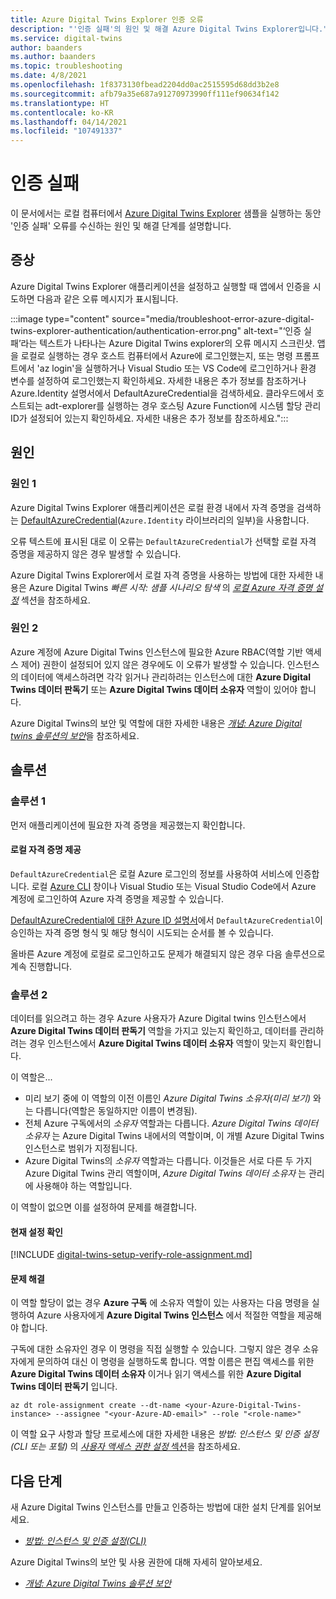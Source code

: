 ```yaml
---
title: Azure Digital Twins Explorer 인증 오류
description: "'인증 실패'의 원인 및 해결 Azure Digital Twins Explorer입니다."
ms.service: digital-twins
author: baanders
ms.author: baanders
ms.topic: troubleshooting
ms.date: 4/8/2021
ms.openlocfilehash: 1f8373130fbead2204dd0ac2515595d68dd3b2e8
ms.sourcegitcommit: afb79a35e687a91270973990ff111ef90634f142
ms.translationtype: HT
ms.contentlocale: ko-KR
ms.lasthandoff: 04/14/2021
ms.locfileid: "107491337"
---
```

# <a name="authentication-failed"></a>인증 실패

이 문서에서는 로컬 컴퓨터에서 [Azure Digital Twins Explorer](/samples/azure-samples/digital-twins-explorer/digital-twins-explorer/) 샘플을 실행하는 동안 '인증 실패' 오류를 수신하는 원인 및 해결 단계를 설명합니다. 

## <a name="symptoms"></a>증상

Azure Digital Twins Explorer 애플리케이션을 설정하고 실행할 때 앱에서 인증을 시도하면 다음과 같은 오류 메시지가 표시됩니다.

:::image type="content" source="media/troubleshoot-error-azure-digital-twins-explorer-authentication/authentication-error.png" alt-text="‘인증 실패’라는 텍스트가 나타나는 Azure Digital Twins explorer의 오류 메시지 스크린샷. 앱을 로컬로 실행하는 경우 호스트 컴퓨터에서 Azure에 로그인했는지, 또는 명령 프롬프트에서 'az login'을 실행하거나 Visual Studio 또는 VS Code에 로그인하거나 환경 변수를 설정하여 로그인했는지 확인하세요. 자세한 내용은 추가 정보를 참조하거나 Azure.Identity 설명서에서 DefaultAzureCredential을 검색하세요. 클라우드에서 호스트되는 adt-explorer를 실행하는 경우 호스팅 Azure Function에 시스템 할당 관리 ID가 설정되어 있는지 확인하세요. 자세한 내용은 추가 정보를 참조하세요.":::

## <a name="causes"></a>원인

### <a name="cause-1"></a>원인 1

Azure Digital Twins Explorer 애플리케이션은 로컬 환경 내에서 자격 증명을 검색하는 [DefaultAzureCredential](/dotnet/api/azure.identity.defaultazurecredential)(`Azure.Identity` 라이브러리의 일부)을 사용합니다.

오류 텍스트에 표시된 대로 이 오류는 `DefaultAzureCredential`가 선택할 로컬 자격 증명을 제공하지 않은 경우 발생할 수 있습니다.

Azure Digital Twins Explorer에서 로컬 자격 증명을 사용하는 방법에 대한 자세한 내용은 Azure Digital Twins *빠른 시작: 샘플 시나리오 탐색* 의 [*로컬 Azure 자격 증명 설정*](quickstart-adt-explorer.md#set-up-local-azure-credentials) 섹션을 참조하세요.

### <a name="cause-2"></a>원인 2

Azure 계정에 Azure Digital Twins 인스턴스에 필요한 Azure RBAC(역할 기반 액세스 제어) 권한이 설정되어 있지 않은 경우에도 이 오류가 발생할 수 있습니다. 인스턴스의 데이터에 액세스하려면 각각 읽거나 관리하려는 인스턴스에 대한 **Azure Digital Twins 데이터 판독기** 또는 **Azure Digital Twins 데이터 소유자** 역할이 있어야 합니다. 

Azure Digital Twins의 보안 및 역할에 대한 자세한 내용은 [*개념: Azure Digital twins 솔루션의 보안*](concepts-security.md)을 참조하세요.

## <a name="solutions"></a>솔루션

### <a name="solution-1"></a>솔루션 1

먼저 애플리케이션에 필요한 자격 증명을 제공했는지 확인합니다.

#### <a name="provide-local-credentials"></a>로컬 자격 증명 제공

`DefaultAzureCredential`은 로컬 Azure 로그인의 정보를 사용하여 서비스에 인증합니다. 로컬 [Azure CLI](/cli/azure/install-azure-cli) 창이나 Visual Studio 또는 Visual Studio Code에서 Azure 계정에 로그인하여 Azure 자격 증명을 제공할 수 있습니다.

[DefaultAzureCredential에 대한 Azure ID 설명서](/dotnet/api/overview/azure/identity-readme#defaultazurecredential)에서 `DefaultAzureCredential`이 승인하는 자격 증명 형식 및 해당 형식이 시도되는 순서를 볼 수 있습니다.

올바른 Azure 계정에 로컬로 로그인하고도 문제가 해결되지 않은 경우 다음 솔루션으로 계속 진행합니다.

### <a name="solution-2"></a>솔루션 2

데이터를 읽으려고 하는 경우 Azure 사용자가 Azure Digital twins 인스턴스에서 **Azure Digital Twins 데이터 판독기** 역할을 가지고 있는지 확인하고, 데이터를 관리하려는 경우 인스턴스에서 **Azure Digital Twins 데이터 소유자** 역할이 맞는지 확인합니다.

이 역할은...
* 미리 보기 중에 이 역할의 이전 이름인 *Azure Digital Twins 소유자(미리 보기)* 와는 다릅니다(역할은 동일하지만 이름이 변경됨).
* 전체 Azure 구독에서의 *소유자* 역할과는 다릅니다. *Azure Digital Twins 데이터 소유자* 는 Azure Digital Twins 내에서의 역할이며, 이 개별 Azure Digital Twins 인스턴스로 범위가 지정됩니다.
* Azure Digital Twins의 *소유자* 역할과는 다릅니다. 이것들은 서로 다른 두 가지 Azure Digital Twins 관리 역할이며, *Azure Digital Twins 데이터 소유자* 는 관리에 사용해야 하는 역할입니다.

 이 역할이 없으면 이를 설정하여 문제를 해결합니다.

#### <a name="check-current-setup"></a>현재 설정 확인

[!INCLUDE [digital-twins-setup-verify-role-assignment.md](../../includes/digital-twins-setup-verify-role-assignment.md)]

#### <a name="fix-issues"></a>문제 해결 

이 역할 할당이 없는 경우 **Azure 구독** 에 소유자 역할이 있는 사용자는 다음 명령을 실행하여 Azure 사용자에게 **Azure Digital Twins 인스턴스** 에서 적절한 역할을 제공해야 합니다. 

구독에 대한 소유자인 경우 이 명령을 직접 실행할 수 있습니다. 그렇지 않은 경우 소유자에게 문의하여 대신 이 명령을 실행하도록 합니다. 역할 이름은 편집 액세스를 위한 **Azure Digital Twins 데이터 소유자** 이거나 읽기 액세스를 위한 **Azure Digital Twins 데이터 판독기** 입니다.

```azurecli-interactive
az dt role-assignment create --dt-name <your-Azure-Digital-Twins-instance> --assignee "<your-Azure-AD-email>" --role "<role-name>"
```

이 역할 요구 사항과 할당 프로세스에 대한 자세한 내용은 *방법: 인스턴스 및 인증 설정(CLI 또는 포털)* 의 [*사용자 액세스 권한 설정* 섹션](how-to-set-up-instance-CLI.md#set-up-user-access-permissions)을 참조하세요.

## <a name="next-steps"></a>다음 단계

새 Azure Digital Twins 인스턴스를 만들고 인증하는 방법에 대한 설치 단계를 읽어보세요.
* [*방법: 인스턴스 및 인증 설정(CLI)* ](how-to-set-up-instance-cli.md)

Azure Digital Twins의 보안 및 사용 권한에 대해 자세히 알아보세요.
* [*개념: Azure Digital Twins 솔루션 보안*](concepts-security.md)

